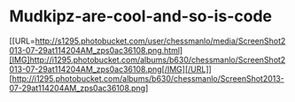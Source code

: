 Mudkipz-are-cool-and-so-is-code
===============================
[[URL=http://s1295.photobucket.com/user/chessmanlo/media/ScreenShot2013-07-29at114204AM_zps0ac36108.png.html][IMG]http://i1295.photobucket.com/albums/b630/chessmanlo/ScreenShot2013-07-29at114204AM_zps0ac36108.png[/IMG][/URL]]
[http://i1295.photobucket.com/albums/b630/chessmanlo/ScreenShot2013-07-29at114204AM_zps0ac36108.png]
